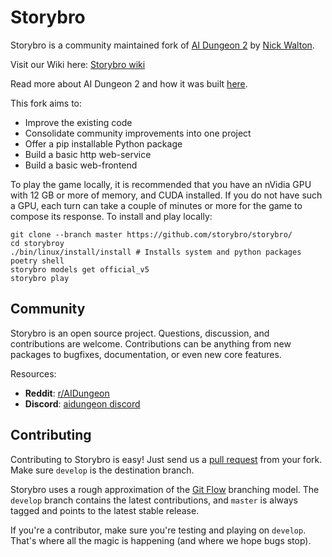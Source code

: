 # Storybro

Storybro is a community maintained fork of [AI Dungeon 2](https://github.com/AIDungeon/AIDungeon) by [Nick Walton](https://github.com/nickwalton).

Visit our Wiki here: [Storybro wiki](https://github.com/storybro/storybro/wiki)

Read more about AI Dungeon 2 and how it was built [here](https://pcc.cs.byu.edu/2019/11/21/ai-dungeon-2-creating-infinitely-generated-text-adventures-with-deep-learning-language-models/).

This fork aims to:
- Improve the existing code
- Consolidate community improvements into one project
- Offer a pip installable Python package
- Build a basic http web-service
- Build a basic web-frontend

To play the game locally, it is recommended that you have an nVidia GPU with 12 GB or more of memory, and CUDA installed. If you do not have such a GPU, each turn can take a couple of minutes or more for the game to compose its response. To install and play locally:

```
git clone --branch master https://github.com/storybro/storybro/
cd storybroy
./bin/linux/install/install # Installs system and python packages
poetry shell
storybro models get official_v5
storybro play
```

Community
------------------------

Storybro is an open source project. Questions, discussion, and contributions are welcome. Contributions can be anything from new packages to bugfixes, documentation, or even new core features.

Resources:

* **Reddit**: [r/AIDungeon](https://www.reddit.com/r/AIDungeon/)
* **Discord**: [aidungeon discord](https://discord.gg/Dg8Vcz6)


Contributing
------------------------
Contributing to Storybro is easy! Just send us a [pull request](https://help.github.com/articles/using-pull-requests/) from your fork. Make sure ``develop`` is the destination branch. 

Storybro uses a rough approximation of the [Git Flow](http://nvie.com/posts/a-successful-git-branching-model/) branching model.  The ``develop`` branch contains the latest contributions, and ``master`` is always tagged and points to the latest stable release.

If you're a contributor, make sure you're testing and playing on `develop`. That's where all the magic is happening (and where we hope bugs stop).

